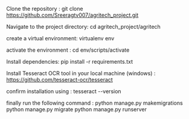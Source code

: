 Clone the repository : git clone https://github.com/Sreeragtv007/agritech_project.git

Navigate to the project directory:  cd agritech_project/agritech

create a virtual environment: virtualenv env

activate the environment : cd env/scripts/activate

Install dependencies: pip install -r requirements.txt

Install Tesseract OCR tool in your local machine (windows) : https://github.com/tesseract-ocr/tesseract

confirm installation using : tesseract --version

finally run the following command : python manage.py makemigrations
                                    python manage.py migrate
                                    python manage.py  runserver
